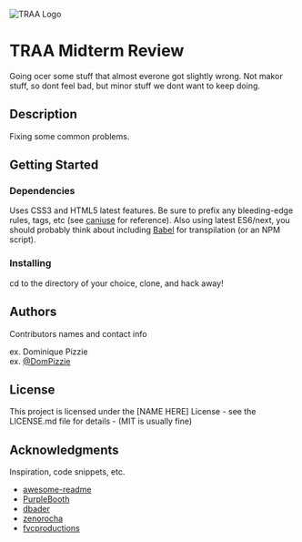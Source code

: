 ![TRAA Logo](/images/traa_logo-MATER.jpg)

# TRAA Midterm Review

Going ocer some stuff that almost everone got slightly wrong.
Not makor stuff, so dont feel bad, but minor stuff we dont want to keep doing.

## Description

Fixing some common problems.

## Getting Started

### Dependencies

Uses CSS3 and HTML5 latest features. Be sure to prefix any bleeding-edge rules, tags, etc (see [caniuse](https://caniuse.com/) for reference).
Also using latest ES6/next, you should probably think about including [Babel](https://babeljs.io/) for transpilation (or an NPM script).

### Installing

cd to the directory of your choice, clone, and hack away!


## Authors

Contributors names and contact info

ex. Dominique Pizzie  
ex. [@DomPizzie](https://twitter.com/dompizzie)


## License

This project is licensed under the [NAME HERE] License - see the LICENSE.md file for details - (MIT is usually fine)

## Acknowledgments

Inspiration, code snippets, etc.
* [awesome-readme](https://github.com/matiassingers/awesome-readme)
* [PurpleBooth](https://gist.github.com/PurpleBooth/109311bb0361f32d87a2)
* [dbader](https://github.com/dbader/readme-template)
* [zenorocha](https://gist.github.com/zenorocha/4526327)
* [fvcproductions](https://gist.github.com/fvcproductions/1bfc2d4aecb01a834b46)
